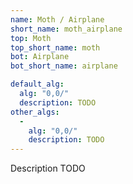 ```yaml
---
name: Moth / Airplane
short_name: moth_airplane
top: Moth
top_short_name: moth
bot: Airplane
bot_short_name: airplane

default_alg:
  alg: "0,0/"
  description: TODO
other_algs:
  -
    alg: "0,0/"
    description: TODO
---
```


Description TODO

